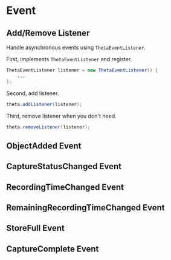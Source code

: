 # Event

## Add/Remove Listener

Handle asynchronous events using `ThetaEventListener`.

First, implements `ThetaEventListener` and register.

```java
ThetaEventListener listener = new ThetaEventListener() {
    ...
};
```

Second, add listener.

```java
theta.addListener(listener);
```

Third, remove listener when you don't need.

```java
theta.removeListener(listener);
```

## ObjectAdded Event

## CaptureStatusChanged Event

## RecordingTimeChanged Event

## RemainingRecordingTimeChanged Event

## StoreFull Event

## CaptureComplete Event
